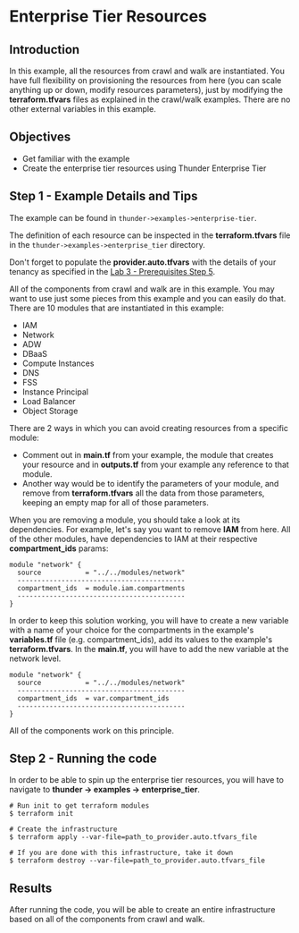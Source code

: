 # Enterprise Tier Resources

## Introduction
In this example, all the resources from crawl and walk are instantiated.
You have full flexibility on provisioning the resources from here (you can scale anything up or down, modify resources parameters), just by modifying the **terraform.tfvars** files as explained in the crawl/walk examples.
There are no other external variables in this example.

## Objectives
- Get familiar with the example
- Create the enterprise tier resources using Thunder Enterprise Tier


## Step 1 - Example Details and Tips
The example can be found in `thunder->examples->enterprise-tier`.

The definition of each resource can be inspected in the **terraform.tfvars** file in the `thunder->examples->enterprise_tier` directory.

Don't forget to populate the **provider.auto.tfvars** with the details of your tenancy as specified in the [Lab 3 - Prerequisites Step 5](../../../workshop/index.html?lab=lab-3-install-prepare-prerequisites).

All of the components from crawl and walk are in this example. You may want to use just some pieces from this example and you can easily do that.
There are 10 modules that are instantiated in this example:
- IAM
- Network
- ADW
- DBaaS
- Compute Instances
- DNS
- FSS
- Instance Principal
- Load Balancer
- Object Storage

There are 2 ways in which you can avoid creating resources from a specific module:
- Comment out in **main.tf** from your example, the module that creates your resource and in **outputs.tf** from your example any reference to that module.
- Another way would be to identify the parameters of your module, and remove from **terraform.tfvars** all the data from those parameters, keeping an empty map for all of those parameters.

When you are removing a module, you should take a look at its dependencies.
For example, let's say you want to remove **IAM** from here. All of the other modules, have dependencies to IAM at their respective **compartment_ids** params:

```
module "network" {
  source           = "../../modules/network"
  ------------------------------------------
  compartment_ids  = module.iam.compartments
  ------------------------------------------
}
```

In order to keep this solution working, you will have to create a new variable with a name of your choice for the compartments in the example's **variables.tf** file (e.g. compartment_ids), add its values to the example's **terraform.tfvars**.
In the **main.tf**, you will have to add the new variable at the network level.

```
module "network" {
  source           = "../../modules/network"
  ------------------------------------------
  compartment_ids  = var.compartment_ids
  ------------------------------------------
}
```

All of the components work on this principle.

## Step 2 - Running the code

In order to be able to spin up the enterprise tier resources, you will have to navigate to **thunder -> examples -> enterprise_tier**.

```
# Run init to get terraform modules
$ terraform init

# Create the infrastructure
$ terraform apply --var-file=path_to_provider.auto.tfvars_file

# If you are done with this infrastructure, take it down
$ terraform destroy --var-file=path_to_provider.auto.tfvars_file
```

## Results
After running the code, you will be able to create an entire infrastructure based on all of the components from crawl and walk.
